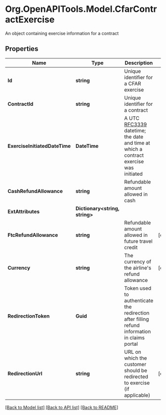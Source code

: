 # Org.OpenAPITools.Model.CfarContractExercise
An object containing exercise information for a contract

## Properties

Name | Type | Description | Notes
------------ | ------------- | ------------- | -------------
**Id** | **string** | Unique identifier for a CFAR exercise | 
**ContractId** | **string** | Unique identifier for a contract | 
**ExerciseInitiatedDateTime** | **DateTime** | A UTC [RFC3339](https://xml2rfc.tools.ietf.org/public/rfc/html/rfc3339.html#anchor14) datetime; the date and time at which a contract exercise was initiated | 
**CashRefundAllowance** | **string** | Refundable amount allowed in cash | 
**ExtAttributes** | **Dictionary&lt;string, string&gt;** |  | 
**FtcRefundAllowance** | **string** | Refundable amount allowed in future travel credit | [optional] 
**Currency** | **string** | The currency of the airline&#39;s refund allowance | [optional] 
**RedirectionToken** | **Guid** | Token used to authenticate the redirection after filling refund information in claims portal | 
**RedirectionUrl** | **string** | URL on which the customer should be redirected to exercise (if applicable) | [optional] 

[[Back to Model list]](../README.md#documentation-for-models) [[Back to API list]](../README.md#documentation-for-api-endpoints) [[Back to README]](../README.md)

